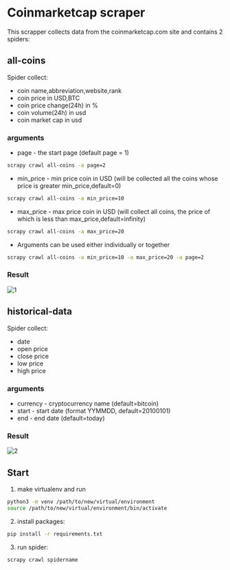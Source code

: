 # Coinmarketcap scraper

This scrapper collects data from the coinmarketcap.com site and contains 2 spiders:

## all-coins
Spider collect:
* coin name,abbreviation,website,rank
* coin price in USD,BTC
* coin price change(24h) in %
* coin volume(24h) in usd
* coin market cap in usd

### arguments
* page - the start page (default page = 1)
```bash
scrapy crawl all-coins -a page=2
```
* min_price - min price coin in USD (will be collected all the coins whose price is greater min_price,default=0)
```bash
scrapy crawl all-coins -a min_price=10
```
* max_price - max price coin in USD (will collect all coins, the price of which is less than max_price,default=infinity)
```bash
scrapy crawl all-coins -a max_price=20
```
* Arguments can be used either individually or together
```bash
scrapy crawl all-coins -a min_price=10 -a max_price=20 -a page=2
```
### Result
![1](https://user-images.githubusercontent.com/17500704/38324092-7794b058-3869-11e8-9ee1-10c4812df282.png)

## historical-data
Spider collect:
* date
* open price
* close price
* low price
* high price

### arguments
* currency - cryptocurrency name (default=bitcoin)
* start - start date (format YYMMDD, default=20100101)
* end - end date (default=today)

### Result
![2](https://user-images.githubusercontent.com/17500704/38379463-f88c3e12-392a-11e8-9a67-92cfffee7565.png)

## Start
1. make virtualenv and run
```bash
python3 -m venv /path/to/new/virtual/environment
source /path/to/new/virtual/environment/bin/activate
```

2. install packages:
```bash
pip install -r requirements.txt
```
3. run spider:
```bash
scrapy crawl spidername
```
